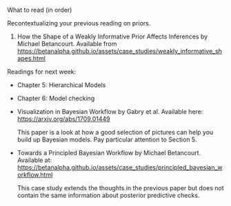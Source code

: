 What to read (in order)

Recontextualizing your previous reading on priors.

1. How the Shape of a Weakly Informative Prior Affects Inferences by Michael Betancourt. Available from https://betanalpha.github.io/assets/case_studies/weakly_informative_shapes.html

Readings for next week:

* Chapter 5: Hierarchical Models
* Chapter 6: Model checking
* Visualization in Bayesian Workflow by Gabry et al. Available here: https://arxiv.org/abs/1709.01449

    This paper is a look at how a good selection of pictures can help you build up Bayesian models. Pay particular attention to Section 5.

* Towards a Principled Bayesian Workflow by Michael Betancourt. Available at: https://betanalpha.github.io/assets/case_studies/principled_bayesian_workflow.html

    This case study extends the thoughts in the previous paper but does not contain the same information about posterior predictive checks.
